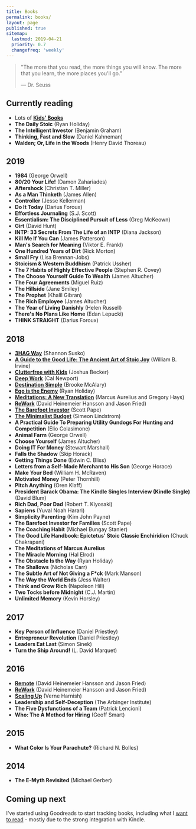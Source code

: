 ```yaml
---
title: Books
permalink: books/
layout: page
published: true
sitemap:
  lastmod: 2019-04-21
  priority: 0.7
  changefreq: 'weekly'
---
```


>"The more that you read, the more things you will know. The more that you learn, the more places you'll go."
>
>— Dr. Seuss

## Currently reading

- Lots of [**Kids' Books**](/kidsbooks)
- **The Daily Stoic** (Ryan Holiday)
- **The Intelligent Investor** (Benjamin Graham)
- **Thinking, Fast and Slow** (Daniel Kahneman)
- **Walden; Or, Life in the Woods** (Henry David Thoreau)

## 2019

- **1984** (George Orwell)
- **80/20 Your Life!** (Damon Zahariades)
- **Aftershock** (Christian T. Miller)
- **As a Man Thinketh** (James Allen)
- **Controller** (Jesse Kellerman)
- **Do  It Today** (Darius Foroux)
- **Effortless Journaling** (S.J. Scott)
- **Essentialism: The Disciplined Pursuit of Less** (Greg McKeown)
- **Girt** (David Hunt)
- **INTP: 33 Secrets From The Life of an INTP** (Diana Jackson)
- **Kill Me If You Can** (James Patterson)
- **Man's Search for Meaning** (Viktor E. Frankl)
- **One Hundred Years of Dirt** (Rick Morton)
- **Small Fry** (Lisa Brennan-Jobs)
- **Stoicism & Western Buddhism** (Patrick Ussher)
- **The 7 Habits of Highly Effective People** (Stephen R. Covey)
- **The Choose Yourself Guide To Wealth** (James Altucher)
- **The Four Agreements** (Miguel Ruiz)
- **The Hillside** (Jane Smiley)
- **The Prophet** (Khalil Gibran)
- **The Rich Employee** (James Altucher)
- **The Year of Living Danishly** (Helen Russell)
- **There's No Plans Like Home** (Edan Lepucki)
- **THINK STRAIGHT** (Darius Foroux)

## 2018

- [**3HAG Way**](/books/3hag-way) (Shannon Susko)
- [**A Guide to the Good Life: The Ancient Art of Stoic Joy**](/books/a-guide-to-the-good-life) (William B. Irvine)
- [**Clutterfree with Kids**](/books/clutterfree-with-kids) (Joshua Becker)
- [**Deep Work**](/books/deep-work) (Cal Newport)
- [**Destination Simple**](/books/destination-simple) (Brooke McAlary)
- [**Ego is the Enemy**](/books/ego-is-the-enemy) (Ryan Holiday)
- [**Meditations: A New Translation**](/books/meditations-a-new-translation) (Marcus Aurelius and Gregory Hays)
- [**ReWork**](/books/rework) (David Heinemeier Hansson and Jason Fried)
- [**The Barefoot Investor**](/books/the-barefoot-investor) (Scott Pape)
- [**The Minimalist Budget**](/books/the-minimalist-budget) (Simeon Lindstrom)
- **A Practical Guide To Preparing Utility Gundogs For Hunting and Competition** (Elio Colasimone)
- **Animal Farm** (George Orwell)
- **Choose Yourself** (James Altucher)
- **Doing IT For Money** (Stewart Marshall)
- **Falls the Shadow** (Skip Horack)
- **Getting Things Done** (Edwin C. Bliss)
- **Letters from a Self-Made Merchant to His Son** (George Horace)
- **Make Your Bed** (William H. McRaven)
- **Motivated Money** (Peter Thornhill)
- **Pitch Anything** (Oren Klaff)
- **President Barack Obama: The Kindle Singles Interview (Kindle Single)** (David Blum)
- **Rich Dad, Poor Dad** (Robert T. Kiyosaki)
- **Sapiens** (Yuval Noah Harari)
- **Simplicity Parenting** (Kim John Payne)
- **The Barefoot Investor for Families** (Scott Pape)
- **The Coaching Habit** (Michael Bungay Stanier)
- **The Good Life Handbook: Epictetus' Stoic Classic Enchiridion** (Chuck Chakrapani)
- **The Meditations of Marcus Aurelius**
- **The Miracle Morning** (Hal Elrod)
- **The Obstacle Is the Way** (Ryan Holiday)
- **The Shallows** (Nicholas Carr)
- **The Subtle Art of Not Giving a F*ck** (Mark Manson)
- **The Way the World Ends** (Jess Walter)
- **Think and Grow Rich** (Napoleon Hill)
- **Two Tocks before Midnight** (C.J. Martin)
- **Unlimited Memory** (Kevin Horsley)

## 2017

- **Key Person of Influence** (Daniel Priestley)
- **Entrepreneur Revolution** (Daniel Priestley)
- **Leaders Eat Last** (Simon Sinek)
- **Turn the Ship Around!** (L. David Marquet)

## 2016

- [**Remote**](/books/remote) (David Heinemeier Hansson and Jason Fried)
- [**ReWork**](/books/rework) (David Heinemeier Hansson and Jason Fried)
- [**Scaling Up**](/books/scaling-up) (Verne Harnish)
- **Leadership and Self-Deception** (The Arbinger Institute)
- **The Five Dysfunctions of a Team** (Patrick Lencioni)
- **Who: The A Method for Hiring** (Geoff Smart)

## 2015

- **What Color Is Your Parachute?** (Richard N. Bolles)

## 2014

- **The E-Myth Revisited** (Michael Gerber)

## Coming up next

I've started using Goodreads to start tracking books, including what I [want to read](https://www.goodreads.com/review/list/84711341-timothy-neilen?shelf=to-read) - mostly due to the strong integration with Kindle.